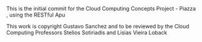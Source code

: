 This is the initial commit for the Cloud Computing Concepts Project - Piazza , using the RESTful Apu

This work is copyright Gustavo Sanchez and to be reviewed by the Cloud Computing Professors Stelios Sotiriadis and Lisias Vieira Loback